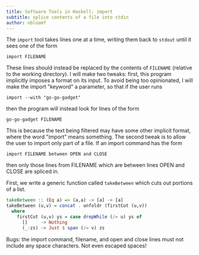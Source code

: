 ```yaml
---
title: Software Tools in Haskell: import
subtitle: splice contents of a file into stdin
author: nbloomf
---
```


The ``import`` tool takes lines one at a time, writing them back to ``stdout`` until it sees one of the form

    import FILENAME

These lines should instead be replaced by the contents of ``FILENAME`` (relative to the working directory). I will make two tweaks: first, this program implicitly imposes a format on its input. To avoid being too opinionated, I will make the import "keyword" a parameter, so that if the user runs

    import --with "go-go-gadget"

then the program will instead look for lines of the form

    go-go-gadget FILENAME

This is because the text being filtered may have some other implicit format, where the word "import" means something. The second tweak is to allow the user to import only part of a file. If an import command has the form

    import FILENAME between OPEN and CLOSE

then only those lines from FILENAME which are between lines OPEN and CLOSE are spliced in.

First, we write a generic function called ``takeBetween`` which cuts out portions of a list.


```haskell
takeBetween :: (Eq a) => (a,a) -> [a] -> [a]
takeBetween (u,v) = concat . unfoldr (firstCut (u,v))
  where
    firstCut (u,v) ys = case dropWhile (/= u) ys of
      []     -> Nothing
      (_:zs) -> Just $ span (/= v) zs
```


Bugs: the import command, filename, and open and close lines must not include any space characters. Not even escaped spaces!
